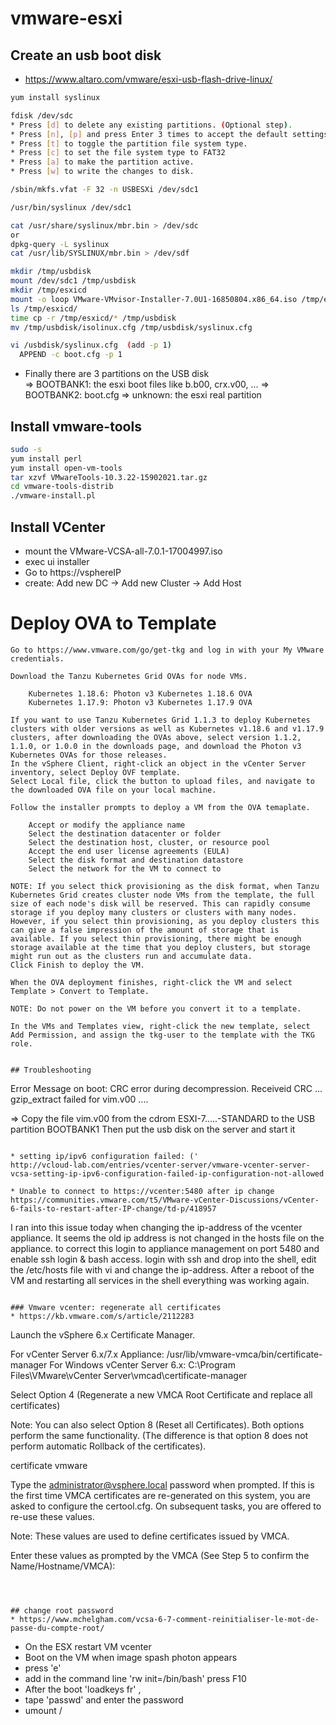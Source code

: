 # vmware-esxi

## Create an usb boot disk

* https://www.altaro.com/vmware/esxi-usb-flash-drive-linux/

```bash
yum install syslinux

fdisk /dev/sdc
* Press [d] to delete any existing partitions. (Optional step).
* Press [n], [p] and press Enter 3 times to accept the default settings. This step creates a primary partition for you.
* Press [t] to toggle the partition file system type.
* Press [c] to set the file system type to FAT32
* Press [a] to make the partition active.
* Press [w] to write the changes to disk.

/sbin/mkfs.vfat -F 32 -n USBESXi /dev/sdc1 

/usr/bin/syslinux /dev/sdc1

cat /usr/share/syslinux/mbr.bin > /dev/sdc
or
dpkg-query -L syslinux
cat /usr/lib/SYSLINUX/mbr.bin > /dev/sdf

mkdir /tmp/usbdisk
mount /dev/sdc1 /tmp/usbdisk
mkdir /tmp/esxicd
mount -o loop VMware-VMvisor-Installer-7.0U1-16850804.x86_64.iso /tmp/esxicd
ls /tmp/esxicd/
time cp -r /tmp/esxicd/* /tmp/usbdisk
mv /tmp/usbdisk/isolinux.cfg /tmp/usbdisk/syslinux.cfg

vi /usbdisk/syslinux.cfg  (add -p 1)
  APPEND -c boot.cfg -p 1    
```

* Finally there are 3 partitions on the USB disk  
  => BOOTBANK1: the esxi boot files like b.b00, crx.v00, ...
  => BOOTBANK2: boot.cfg
  => unknown: the esxi real partition

## Install vmware-tools

```bash
sudo -s
yum install perl
yum install open-vm-tools
tar xzvf VMwareTools-10.3.22-15902021.tar.gz
cd vmware-tools-distrib
./vmware-install.pl
```

## Install VCenter
* mount the VMware-VCSA-all-7.0.1-17004997.iso
* exec ui installer
* Go to https://vsphereIP
* create:  Add new DC -> Add new Cluster -> Add Host


# Deploy OVA to Template
```
Go to https://www.vmware.com/go/get-tkg and log in with your My VMware credentials.

Download the Tanzu Kubernetes Grid OVAs for node VMs.

    Kubernetes 1.18.6: Photon v3 Kubernetes 1.18.6 OVA
    Kubernetes 1.17.9: Photon v3 Kubernetes 1.17.9 OVA

If you want to use Tanzu Kubernetes Grid 1.1.3 to deploy Kubernetes clusters with older versions as well as Kubernetes v1.18.6 and v1.17.9 clusters, after downloading the OVAs above, select version 1.1.2, 1.1.0, or 1.0.0 in the downloads page, and download the Photon v3 Kubernetes OVAs for those releases.
In the vSphere Client, right-click an object in the vCenter Server inventory, select Deploy OVF template.
Select Local file, click the button to upload files, and navigate to the downloaded OVA file on your local machine.

Follow the installer prompts to deploy a VM from the OVA temaplate.

    Accept or modify the appliance name
    Select the destination datacenter or folder
    Select the destination host, cluster, or resource pool
    Accept the end user license agreements (EULA)
    Select the disk format and destination datastore
    Select the network for the VM to connect to

NOTE: If you select thick provisioning as the disk format, when Tanzu Kubernetes Grid creates cluster node VMs from the template, the full size of each node's disk will be reserved. This can rapidly consume storage if you deploy many clusters or clusters with many nodes. However, if you select thin provisioning, as you deploy clusters this can give a false impression of the amount of storage that is available. If you select thin provisioning, there might be enough storage available at the time that you deploy clusters, but storage might run out as the clusters run and accumulate data.
Click Finish to deploy the VM.

When the OVA deployment finishes, right-click the VM and select Template > Convert to Template.

NOTE: Do not power on the VM before you convert it to a template.

In the VMs and Templates view, right-click the new template, select Add Permission, and assign the tkg-user to the template with the TKG role.


## Troubleshooting
```
Error Message on boot:
CRC error during decompression. Receiveid CRC ... gzip_extract failed for vim.v00
....


=> Copy the file vim.v00 from the cdrom ESXI-7.....-STANDARD to the USB partition BOOTBANK1
Then put the usb disk on the server and start it


```

* setting ip/ipv6 configuration failed: ('
http://vcloud-lab.com/entries/vcenter-server/vmware-vcenter-server-vcsa-setting-ip-ipv6-configuration-failed-ip-configuration-not-allowed

* Unable to connect to https://vcenter:5480 after ip change
https://communities.vmware.com/t5/VMware-vCenter-Discussions/vCenter-6-fails-to-restart-after-IP-change/td-p/418957
```
I ran into this issue today when changing the ip-address of the vcenter appliance. It seems the old ip address is not changed in the hosts file on the appliance. to correct this login to appliance management on port 5480 and enable ssh login & bash access. login with ssh and drop into the shell, edit the /etc/hosts file with vi and change the ip-address. After a reboot of the VM and restarting all services in the shell everything was working again.
```

### Vmware vcenter: regenerate all certificates
* https://kb.vmware.com/s/article/2112283
```
Launch the vSphere 6.x Certificate Manager.

For vCenter Server 6.x/7.x Appliance: /usr/lib/vmware-vmca/bin/certificate-manager
For Windows vCenter Server 6.x: C:\Program Files\VMware\vCenter Server\vmcad\certificate-manager
 
Select Option 4 (Regenerate a new VMCA Root Certificate and replace all certificates)

Note: You can also select Option 8 (Reset all Certificates). Both options perform the same functionality. (The difference is that option 8 does not perform automatic Rollback of the certificates).

certificate vmware
 
Type the administrator@vsphere.local password when prompted.
If this is the first time VMCA certificates are re-generated on this system, you are asked to configure the certool.cfg. On subsequent tasks, you are offered to re-use these values.

Note: These values are used to define certificates issued by VMCA.

Enter these values as prompted by the VMCA (See Step 5 to confirm the Name/Hostname/VMCA):
```



## change root password
* https://www.mchelgham.com/vcsa-6-7-comment-reinitialiser-le-mot-de-passe-du-compte-root/
```
* On the ESX restart VM vcenter
* Boot on the VM when image spash photon appears 
* press 'e' 
* add in the command line 'rw init=/bin/bash' press F10
* After the boot 'loadkeys fr' , 
* tape 'passwd' and enter the password
* umount /


```
